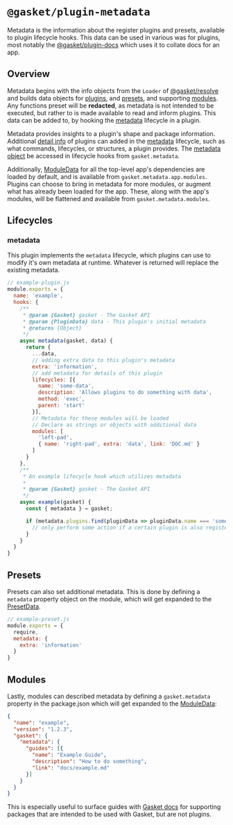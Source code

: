 # `@gasket/plugin-metadata`

Metadata is the information about the register plugins and presets, available to
plugin lifecycle hooks. This data can be used in various was for plugins, most
notably the [@gasket/plugin-docs] which uses it to collate docs for an app.

## Overview

Metadata begins with the info objects from the `Loader` of [@gasket/resolve] and
builds data objects for [plugins][PluginData], and [presets][PresetData], and
supporting [modules][ModuleData]. Any functions preset will be **redacted**, as
metadata is not intended to be executed, but rather to is made available to read
and inform plugins. This data can be added to, by hooking the [metadata]
lifecycle in a plugin.

Metadata provides insights to a plugin's shape and package information.
Additional [detail info][DetailData] of plugins can added in the [metadata]
lifecycle, such as what commands, lifecycles, or structures, a plugin provides.
The [metadata object] be accessed in lifecycle hooks from `gasket.metadata`.

Additionally, [ModuleData] for all the top-level app's dependencies are loaded
by default, and is available from `gasket.metadata.app.modules`. Plugins can
choose to bring in metadata for more modules, or augment what has already been
loaded for the app. These, along with the app's modules, will be flattened and
available from `gasket.metadata.modules`.

## Lifecycles

### metadata

This plugin implements the `metadata` lifecycle, which plugins can use to modify
it's own metadata at runtime. Whatever is returned will replace the existing
metadata.

```js
// example-plugin.js
module.exports = {
  name: 'example',
  hooks: {
    /**
     * @param {Gasket} gasket - The Gasket API
     * @param {PluginData} data - This plugin's initial metadata
     * @returns {Object}
     */
    async metadata(gasket, data) {
      return {
        ...data,
        // adding extra data to this plugin's metadata
        extra: 'information',
        // add metadata for details of this plugin
        lifecycles: [{
          name: 'some-data',
          description: 'Allows plugins to do something with data',
          method: 'exec',
          parent: 'start'
        }],
        // Metadata for these modules will be loaded
        // Declare as strings or objects with additional data
        modules: [
          'left-pad',
          { name: 'right-pad', extra: 'data', link: 'DOC.md' }
        ]
      }
    },
    /**
     * An example lifecycle hook which utilizes metadata
     *
     * @param {Gasket} gasket - The Gasket API
     */
    async example(gasket) {
      const { metadata } = gasket;

      if (metadata.plugins.find(pluginData => pluginData.name === 'some-plugin')) {
        // only perform some action if a certain plugin is also registered
      }
    }
  }
}
```

## Presets

Presets can also set additional metadata. This is done by defining a `metadata`
property object on the module, which will get expanded to the [PresetData].

```js
// example-preset.js
module.exports = {
  require,
  metadata: {
    extra: 'information'
  }
}
```

## Modules

Lastly, modules can described metadata by defining a `gasket.metadata` property
in the package.json which will get expanded to the [ModuleData]:

```json
{
  "name": "example",
  "version": "1.2.3",
  "gasket": {
    "metadata": {
      "guides": [{
        "name": "Example Guide",
        "description": "How to do something",
        "link": "docs/example.md"
      }]
    }
  }
}
```

This is especially useful to surface guides with
[Gasket docs][@gasket/plugin-docs] for supporting packages that are intended to
be used with Gasket, but are not plugins.


<!-- LINKS -->
[metadata]: #metadata
[ModuleData]: docs/api.md#ModuleData
[PluginData]: docs/api.md#PluginData
[PresetData]: docs/api.md#PresetData
[DetailData]: docs/api.md#DetailData
[metadata object]: docs/api.md#DetailData

[@gasket/plugin-docs]: /packages/gasket-plugin-docs/README.md
[@gasket/resolve]: /packages/gasket-resolve/README.md
